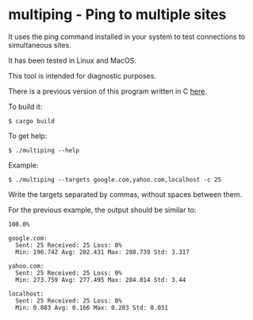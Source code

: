 # multiping - Ping to multiple sites

It uses the ping command installed in your system to test connections to
simultaneous sites.

It has been tested in Linux and MacOS.

This tool is intended for diagnostic purposes.

There is a previous version of this program written in C [here](https://github.com/jailop/multiping-c).

To build it:

    $ cargo build

To get help:

    $ ./multiping --help

Example:

    $ ./multiping --targets google.com,yahoo.com,localhost -c 25

Write the targets separated by commas, without spaces between them.

For the previous example, the output should be similar to:

    100.0%

    google.com:
      Sent: 25 Received: 25 Loss: 0%
      Min: 196.742 Avg: 202.431 Max: 208.739 Std: 3.317

    yahoo.com:
      Sent: 25 Received: 25 Loss: 0%
      Min: 273.759 Avg: 277.495 Max: 284.014 Std: 3.44

    localhost:
      Sent: 25 Received: 25 Loss: 0%
      Min: 0.083 Avg: 0.166 Max: 0.203 Std: 0.031
